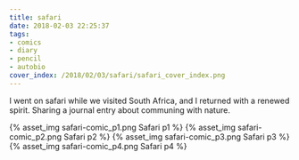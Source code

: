 ```yaml
---
title: safari
date: 2018-02-03 22:25:37
tags:
- comics
- diary
- pencil
- autobio
cover_index: /2018/02/03/safari/safari_cover_index.png
---
```

I went on safari while we visited South Africa, and I returned with a renewed spirit. Sharing a journal entry about communing with nature.

{% asset_img safari-comic_p1.png Safari p1 %}
{% asset_img safari-comic_p2.png Safari p2 %}
{% asset_img safari-comic_p3.png Safari p3 %}
{% asset_img safari-comic_p4.png Safari p4 %}
